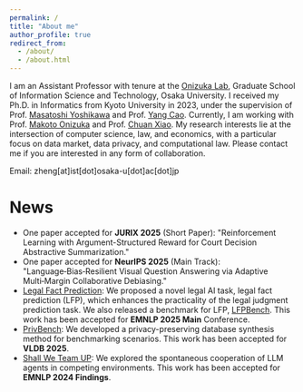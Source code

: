 ```yaml
---
permalink: /
title: "About me"
author_profile: true
redirect_from: 
  - /about/
  - /about.html
---
```


I am an Assistant Professor with tenure at the [Onizuka Lab](http://www-bigdata.ist.osaka-u.ac.jp/en/home/), Graduate School of Information Science and Technology, Osaka University.
I received my Ph.D. in Informatics from Kyoto University in 2023, under the supervision of Prof. [Masatoshi Yoshikawa](https://scholar.google.co.jp/citations?user=yMFHG7wAAAAJ&hl=ja) and Prof. [Yang Cao](https://yangcao888.github.io/).
Currently, I am working with Prof. [Makoto Onizuka](https://scholar.google.com/citations?user=oJ6G8gUAAAAJ&hl=en) and Prof. [Chuan Xiao](https://sites.google.com/site/chuanxiao1983/).
My research interests lie at the intersection of computer science, law, and economics, with a particular focus on data market, data privacy, and computational law.
Please contact me if you are interested in any form of collaboration.

Email: zheng[at]ist[dot]osaka-u[dot]ac[dot]jp

News
======
+ One paper accepted for **JURIX 2025** (Short Paper): "Reinforcement Learning with Argument-Structured Reward for Court Decision Abstractive Summarization."
+ One paper accepted for **NeurIPS 2025** (Main Track): "Language‑Bias‑Resilient Visual Question Answering via Adaptive Multi‑Margin Collaborative Debiasing."
+ [Legal Fact Prediction](https://arxiv.org/pdf/2409.07055): We proposed a novel legal AI task, legal fact prediction (LFP), which enhances the practicality of the legal judgment prediction task. We also released a benchmark for LFP, [LFPBench](https://github.com/HPRCEST/LFPBench). This work has been accepted for **EMNLP 2025 Main** Conference.
+ [PrivBench](https://arxiv.org/abs/2405.01312): We developed a privacy-preserving database synthesis method for benchmarking scenarios. This work has been accepted for **VLDB 2025**.
+ [Shall We Team UP](https://arxiv.org/abs/2402.12327): We explored the spontaneous cooperation of LLM agents in competing environments. This work has been accepted for **EMNLP 2024 Findings**.
